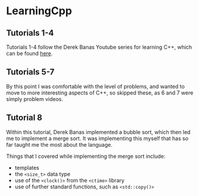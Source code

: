 # LearningCpp

## Tutorials 1-4
Tutorials 1-4 follow the Derek Banas Youtube series for learning C++, which can be found [here](https://www.youtube.com/playlist?list=PLGLfVvz_LVvQ9S8YSV0iDsuEU8v11yP9M).

## Tutorials 5-7
By this point I was comfortable with the level of problems, and wanted to move to more interesting aspects of C++, so skipped these, as 6 and 7 were simply problem videos.

## Tutorial 8
Within this tutorial, Derek Banas implemented a bubble sort, which then led me to implement a merge sort. It was implementing this myself that has so far taught me the most about the language.

Things that I covered while implementing the merge sort include:
* templates
* the `<size_t>` data type
* use of the `<clock()>` from the `<ctime>` library
* use of further standard functions, such as `<std::copy()>`